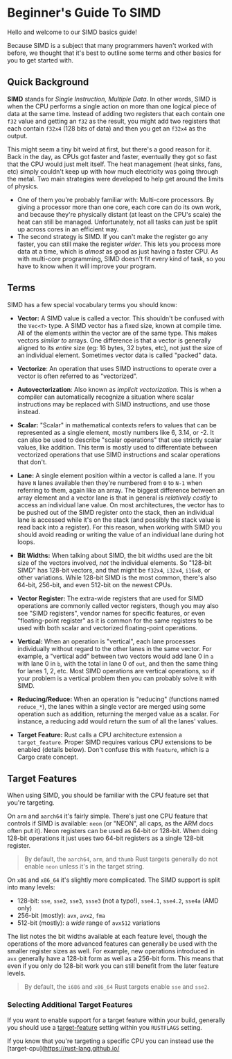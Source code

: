 
# Beginner's Guide To SIMD

Hello and welcome to our SIMD basics guide!

Because SIMD is a subject that many programmers haven't worked with before, we thought that it's best to outline some terms and other basics for you to get started with.

## Quick Background

**SIMD** stands for *Single Instruction, Multiple Data*. In other words, SIMD is when the CPU performs a single action on more than one logical piece of data at the same time. Instead of adding two registers that each contain one `f32` value and getting an `f32` as the result, you might add two registers that each contain `f32x4` (128 bits of data) and then you get an `f32x4` as the output.

This might seem a tiny bit weird at first, but there's a good reason for it. Back in the day, as CPUs got faster and faster, eventually they got so fast that the CPU would just melt itself. The heat management (heat sinks, fans, etc) simply couldn't keep up with how much electricity was going through the metal. Two main strategies were developed to help get around the limits of physics.
* One of them you're probably familiar with: Multi-core processors. By giving a processor more than one core, each core can do its own work, and because they're physically distant (at least on the CPU's scale) the heat can still be managed. Unfortunately, not all tasks can just be split up across cores in an efficient way.
* The second strategy is SIMD. If you can't make the register go any faster, you can still make the register *wider*. This lets you process more data at a time, which is *almost* as good as just having a faster CPU. As with multi-core programming, SIMD doesn't fit every kind of task, so you have to know when it will improve your program.

## Terms

SIMD has a few special vocabulary terms you should know:

* **Vector:** A SIMD value is called a vector. This shouldn't be confused with the `Vec<T>` type. A SIMD vector has a fixed size, known at compile time. All of the elements within the vector are of the same type. This makes vectors *similar to* arrays. One difference is that a vector is generally aligned to its *entire* size (eg: 16 bytes, 32 bytes, etc), not just the size of an individual element. Sometimes vector data is called "packed" data.

* **Vectorize**: An operation that uses SIMD instructions to operate over a vector is often referred to as "vectorized".

* **Autovectorization**: Also known as _implicit vectorization_. This is when a compiler can automatically recognize a situation where scalar instructions may be replaced with SIMD instructions, and use those instead.

* **Scalar:** "Scalar" in mathematical contexts refers to values that can be represented as a single element, mostly numbers like 6, 3.14, or -2. It can also be used to describe "scalar operations" that use strictly scalar values, like addition. This term is mostly used to differentiate between vectorized operations that use SIMD instructions and scalar operations that don't.

* **Lane:** A single element position within a vector is called a lane. If you have `N` lanes available then they're numbered from `0` to `N-1` when referring to them, again like an array. The biggest difference between an array element and a vector lane is that in general is *relatively costly* to access an individual lane value. On most architectures, the vector has to be pushed out of the SIMD register onto the stack, then an individual lane is accessed while it's on the stack (and possibly the stack value is read back into a register). For this reason, when working with SIMD you should avoid reading or writing the value of an individual lane during hot loops.

* **Bit Widths:** When talking about SIMD, the bit widths used are the bit size of the vectors involved, *not* the individual elements. So "128-bit SIMD" has 128-bit vectors, and that might be `f32x4`, `i32x4`, `i16x8`, or other variations. While 128-bit SIMD is the most common, there's also 64-bit, 256-bit, and even 512-bit on the newest CPUs.

* **Vector Register:** The extra-wide registers that are used for SIMD operations are commonly called vector registers, though you may also see "SIMD registers", vendor names for specific features, or even "floating-point register" as it is common for the same registers to be used with both scalar and vectorized floating-point operations.

* **Vertical:** When an operation is "vertical", each lane processes individually without regard to the other lanes in the same vector. For example, a "vertical add" between two vectors would add lane 0 in `a` with lane 0 in `b`, with the total in lane 0 of `out`, and then the same thing for lanes 1, 2, etc. Most SIMD operations are vertical operations, so if your problem is a vertical problem then you can probably solve it with SIMD.

* **Reducing/Reduce:** When an operation is "reducing" (functions named `reduce_*`), the lanes within a single vector are merged using some operation such as addition, returning the merged value as a scalar. For instance, a reducing add would return the sum of all the lanes' values.

* **Target Feature:** Rust calls a CPU architecture extension a `target_feature`. Proper SIMD requires various CPU extensions to be enabled (details below). Don't confuse this with `feature`, which is a Cargo crate concept.

## Target Features

When using SIMD, you should be familiar with the CPU feature set that you're targeting.

On `arm` and `aarch64` it's fairly simple. There's just one CPU feature that controls if SIMD is available: `neon` (or "NEON", all caps, as the ARM docs often put it). Neon registers can be used as 64-bit or 128-bit. When doing 128-bit operations it just uses two 64-bit registers as a single 128-bit register.

> By default, the `aarch64`, `arm`, and `thumb` Rust targets generally do not enable `neon` unless it's in the target string.

On `x86` and `x86_64` it's slightly more complicated. The SIMD support is split into many levels:
* 128-bit: `sse`, `sse2`, `sse3`, `ssse3` (not a typo!), `sse4.1`, `sse4.2`, `sse4a` (AMD only)
* 256-bit (mostly): `avx`, `avx2`, `fma`
* 512-bit (mostly): a *wide* range of `avx512` variations

The list notes the bit widths available at each feature level, though the operations of the more advanced features can generally be used with the smaller register sizes as well. For example, new operations introduced in `avx` generally have a 128-bit form as well as a 256-bit form. This means that even if you only do 128-bit work you can still benefit from the later feature levels.

> By default, the `i686` and `x86_64` Rust targets enable `sse` and `sse2`.

### Selecting Additional Target Features

If you want to enable support for a target feature within your build, generally you should use a [target-feature](https://rust-lang.github.io/packed_simd/perf-guide/target-feature/rustflags.html#target-feature) setting within you `RUSTFLAGS` setting.

If you know that you're targeting a specific CPU you can instead use the [target-cpu](https://rust-lang.github.io/